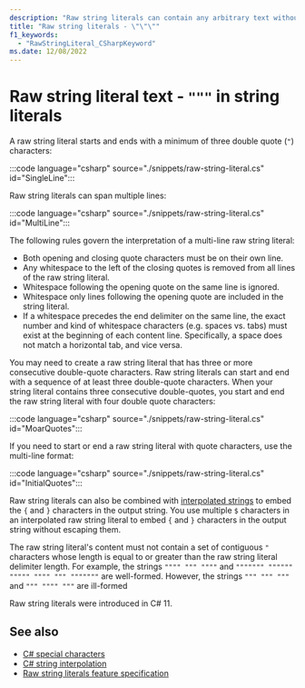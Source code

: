 ```yaml
---
description: "Raw string literals can contain any arbitrary text without the need for special escape sequences. You begin and end a raw string literal with a minimum of three double-quote characters."
title: "Raw string literals - \"\"\""
f1_keywords: 
  - "RawStringLiteral_CSharpKeyword"
ms.date: 12/08/2022
---
```

# Raw string literal text - `"""` in string literals

A raw string literal starts and ends with a minimum of three double quote (`"`) characters:

:::code language="csharp" source="./snippets/raw-string-literal.cs" id="SingleLine":::

Raw string literals can span multiple lines:

:::code language="csharp" source="./snippets/raw-string-literal.cs" id="MultiLine":::

The following rules govern the interpretation of a multi-line raw string literal:

- Both opening and closing quote characters must be on their own line.
- Any whitespace to the left of the closing quotes is removed from all lines of the raw string literal.
- Whitespace following the opening quote on the same line is ignored.
- Whitespace only lines following the opening quote are included in the string literal.
- If a whitespace precedes the end delimiter on the same line, the exact number and kind of whitespace characters (e.g. spaces vs. tabs) must exist at the beginning of each content line. Specifically, a space does not match a horizontal tab, and vice versa.

You may need to create a raw string literal that has three or more consecutive double-quote characters. Raw string literals can start and end with a sequence of at least three double-quote characters. When your string literal contains three consecutive double-quotes, you start and end the raw string literal with four double quote characters:

:::code language="csharp" source="./snippets/raw-string-literal.cs" id="MoarQuotes":::

If you need to start or end a raw string literal with quote characters, use the multi-line format:

:::code language="csharp" source="./snippets/raw-string-literal.cs" id="InitialQuotes":::

Raw string literals can also be combined with [interpolated strings](./interpolated.md#interpolated-raw-string-literals) to embed the `{` and `}` characters in the output string. You use multiple `$` characters in an interpolated raw string literal to embed `{` and `}` characters in the output string without escaping them.

The raw string literal's content must not contain a set of contiguous `"` characters whose length is equal to or greater than the raw string literal delimiter length. For example, the strings `"""" """ """"` and `""""""" """""" """"" """" """ """""""` are well-formed. However, the strings `""" """ """` and `""" """" """` are ill-formed

Raw string literals were introduced in C# 11.

## See also

- [C# special characters](./index.md)
- [C# string interpolation](./interpolated.md)
- [Raw string literals feature specification](~/_csharplang/proposals/csharp-11.0/raw-string-literal.md)
